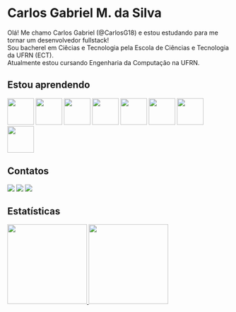 # Carlos Gabriel M. da Silva

Olá! Me chamo Carlos Gabriel (@CarlosG18) e estou estudando para me tornar um desenvolvedor fullstack! <br>
Sou bacherel em Ciêcias e Tecnologia pela Escola de Ciências e Tecnologia da UFRN (ECT).<br>
Atualmente estou cursando Engenharia da Computação na UFRN. <br>

## Estou aprendendo
<img width=60 height=60 src="https://cdn.jsdelivr.net/gh/devicons/devicon/icons/html5/html5-original.svg" /> <img width=60 height=60 src="https://cdn.jsdelivr.net/gh/devicons/devicon/icons/css3/css3-original.svg" /> <img width=60 height=60 src="https://cdn.jsdelivr.net/gh/devicons/devicon/icons/tailwindcss/tailwindcss-plain.svg" /> <img width=60 height=60 src="https://cdn.jsdelivr.net/gh/devicons/devicon/icons/javascript/javascript-original.svg" /> <img width=60 height=60 src="https://cdn.jsdelivr.net/gh/devicons/devicon/icons/react/react-original-wordmark.svg" /> 
<img width=60 height=60 src="https://cdn.jsdelivr.net/gh/devicons/devicon/icons/python/python-original-wordmark.svg" /> <img width=60 height=60 src="https://cdn.jsdelivr.net/gh/devicons/devicon/icons/postgresql/postgresql-original-wordmark.svg" /> <img width=60 height=60 src="https://cdn.jsdelivr.net/gh/devicons/devicon/icons/django/django-plain.svg" />

## Contatos

<div>
  <a href="https://instagram.com/c.gabriel18" target="_blank"><img loading="lazy" src="https://img.shields.io/badge/-Instagram-%23E4405F?style=for-the-badge&logo=instagram&logoColor=white" target="_blank"></a>
  <a href = "mailto:c.gabriel.abc18@gmail.com"><img loading="lazy" src="https://img.shields.io/badge/Gmail-D14836?style=for-the-badge&logo=gmail&logoColor=white" target="_blank"></a>
  <a href="https://www.linkedin.com/in/carlos-gbriel-254700197" target="_blank"><img loading="lazy" src="https://img.shields.io/badge/-LinkedIn-%230077B5?style=for-the-badge&logo=linkedin&logoColor=white" target="_blank"></a>   
</div>

## Estatísticas

<div>
  <a href="https://github.com/CarlosG18">
  <img loading="lazy" height="180em" src="https://github-readme-stats.vercel.app/api/top-langs/?username=CarlosG18&layout=compact&langs_count=7&theme=dracula"/>
  <img loading="lazy" height="180em" src="https://github-readme-stats.vercel.app/api?username=CarlosG18&show_icons=true&theme=dracula&include_all_commits=true&count_private=true"/>
</div>
          
          
          
          
          
          
          
          
          
